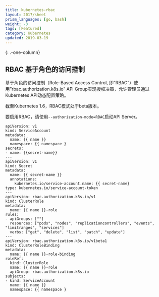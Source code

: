 ```yaml
---
title: kubernetes-rbac
layout: 2017/sheet
prism_languages: [go, bash]
weight: -3
tags: [Featured]
category: Kubernetes
updated: 2019-03-19
---
```

{: .-one-column}
## RBAC 基于角色的访问控制

基于角色的访问控制（Role-Based Access Control, 即”RBAC”）使用”rbac.authorization.k8s.io” API Group实现授权决策，允许管理员通过Kubernetes API动态配置策略。

截至Kubernetes 1.6，RBAC模式处于beta版本。

要启用RBAC，请使用`--authorization-mode=RBAC`启动API Server。

```
apiVersion: v1
kind: ServiceAccount
metadata:
  name: {{ name }}
  namespace: {{ namespace }
secrets:
- name: {{secret-name}}
---
apiVersion: v1
kind: Secret
metadata:
  name: {{ secret-name }}
  annotations:
    kubernetes.io/service-account.name: {{ secret-name}
type: kubernetes.io/service-account-token
---
apiVersion: rbac.authorization.k8s.io/v1
kind: ClusterRole
metadata:
  name: {{ name }}-role
rules:
- apiGroups: [""]
  resources: ["pods", "nodes", "replicationcontrollers", "events", "limitranges", "services"]
  verbs: ["get", "delete", "list", "patch", "update"]
---
apiVersion: rbac.authorization.k8s.io/v1beta1
kind: ClusterRoleBinding
metadata:
  name: {{ name }}-role-binding
roleRef:
  kind: ClusterRole
  name: {{ name }}-role
  apiGroup: rbac.authorization.k8s.io
subjects:
- kind: ServiceAccount
  name: {{ name }}
  namespace: {{ namespace }
```